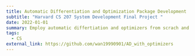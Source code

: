```yaml
---
title: Automatic Differentiation and Optimization Package Development
subtitle: "Harvard CS 207 System Development Final Project "
date: 2022-01-01
summary: Employ automatic differtiation and optimizers from scrach and published the package in pypi
tags:
  - CS
external_link: https://github.com/wan19990901/AD_with_optimizers
---
```

